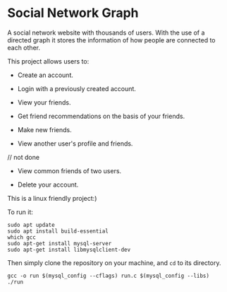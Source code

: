 # Social Network Graph

A social network website with thousands of users. With the use of a directed graph it stores the information of how people are connected to each other.

This project allows users to:

+ Create an account.

+ Login with a previously created account.

+ View your friends.

+ Get friend recommendations on the basis of your friends.

+ Make new friends.

+ View another user's profile and friends.

// not done

+ View common friends of two users.

+ Delete your account.

This is a linux friendly project:)

To run it:

```
sudo apt update
sudo apt install build-essential
which gcc
sudo apt-get install mysql-server
sudo apt-get install libmysqlclient-dev
```

Then simply clone the repository on your machine, and `cd` to its directory.

```
gcc -o run $(mysql_config --cflags) run.c $(mysql_config --libs)
./run
```